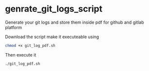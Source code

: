 # genrate_git_logs_script
Generate your git logs and store them inside pdf for github and gitlab platform

Download the script make it executeable using
```bash
chmod +x git_log_pdf.sh
```
Then execute it

```bash
./git_log_pdf.sh
```


